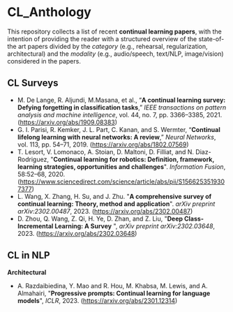 # CL_Anthology

This repository collects a list of recent **continual learning papers**, with the intention of providing the reader with a structured overview of the state-of-the art papers divided by the *category* (e.g., rehearsal, regularization, architectural) and the *modality*  (e.g., audio/speech, text/NLP, image/vision) considered in the papers. 

## CL Surveys

- M. De Lange, R. Aljundi, M.Masana, et al., “**A continual learning survey: Defying forgetting in classification tasks**,” *IEEE transactions on pattern analysis and machine intelligence*, vol. 44, no. 7, pp. 3366–3385, 2021. (https://arxiv.org/abs/1909.08383)
- G. I. Parisi, R. Kemker, J. L. Part, C. Kanan, and S. Wermter, “**Continual lifelong learning with neural networks: A review**,” *Neural Networks*, vol. 113, pp. 54–71, 2019. (https://arxiv.org/abs/1802.07569)
- T. Lesort, V. Lomonaco, A. Stoian, D. Maltoni, D. Filliat, and N. Diaz-Rodriguez, "**Continual learning for
robotics: Definition, framework, learning strategies, opportunities and challenges**". *Information Fusion*, 58:52–68, 2020. (https://www.sciencedirect.com/science/article/abs/pii/S1566253519307377)
- L. Wang, X. Zhang, H. Su, and J. Zhu. "**A comprehensive survey of continual learning: Theory, method and application**". *arXiv preprint arXiv:2302.00487*, 2023. (https://arxiv.org/abs/2302.00487)
- D. Zhou, Q. Wang, Z. Qi, H. Ye, D. Zhan, and Z. Liu, "**Deep Class-Incremental Learning: A Survey**
", *arXiv preprint arXiv:2302.03648*, 2023. (https://arxiv.org/abs/2302.03648)

## CL in NLP

**Architectural**
- A. Razdaibiedina, Y. Mao and R. Hou, M. Khabsa, M. Lewis, and A. Almahairi, "**Progressive prompts: Continual learning for language models**", *ICLR*, 2023. (https://arxiv.org/abs/2301.12314)
